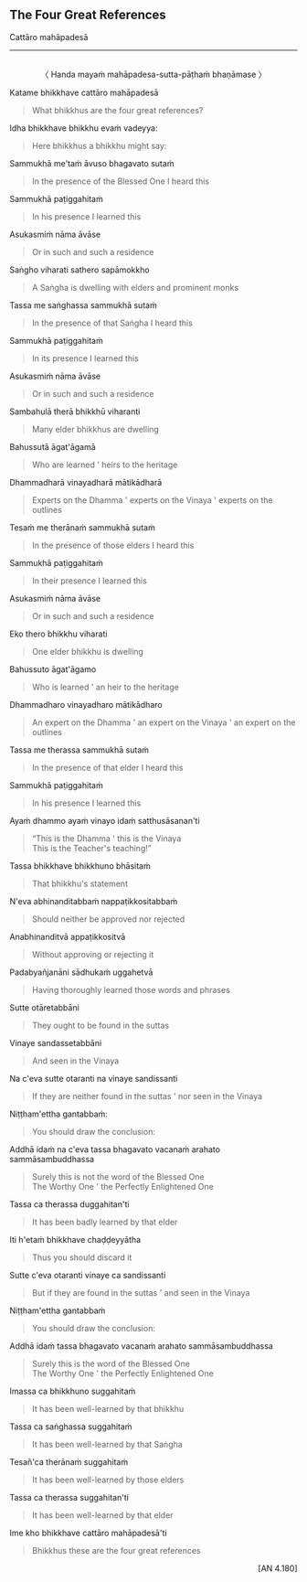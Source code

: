 ## The Four Great References<a id="four-great-references"></a>
Cattāro mahāpadesā

---
<br>

<center>
〈 Handa mayaṁ mahāpadesa-sutta-pāṭhaṁ bhaṇāmase 〉
</center>

Katame bhikkhave cattāro mahāpadesā

<div class="english">

> What bhikkhus are the four great references?

</div>

Idha bhikkhave bhikkhu evaṁ vadeyya:

<div class="english">

> Here bhikkhus a bhikkhu might say:

</div>

Sammukhā me'taṁ āvuso bhagavato sutaṁ

<div class="english">

> In the presence of the Blessed One I heard this

</div>

Sammukhā paṭiggahitaṁ

<div class="english">

> In his presence I learned this

</div>

Asukasmiṁ nāma āvāse

<div class="english">

> Or in such and such a residence

</div>

Saṅgho viharati sathero sapāmokkho

<div class="english">

> A Saṅgha is dwelling with elders and prominent monks

</div>

Tassa me saṅghassa sammukhā sutaṁ

<div class="english">

> In the presence of that Saṅgha I heard this

</div>

Sammukhā paṭiggahitaṁ

<div class="english">

> In its presence I learned this

</div>

Asukasmiṁ nāma āvāse

<div class="english">

> Or in such and such a residence

</div>

Sambahulā therā bhikkhū viharanti

<div class="english">

> Many elder bhikkhus are dwelling

</div>

Bahussutā āgat'āgamā

<div class="english">

> Who are learned <span class="breathmark">'</span> heirs to the heritage

</div>

Dhammadharā vinayadharā mātikādharā

<div class="english">

> Experts on the Dhamma <span class="breathmark">'</span> experts on the Vinaya <span class="breathmark">'</span> experts on the outlines

</div>

Tesaṁ me therānaṁ sammukhā sutaṁ

<div class="english">

> In the presence of those elders I heard this

</div>

Sammukhā paṭiggahitaṁ

<div class="english">

> In their presence I learned this

</div>

Asukasmiṁ nāma āvāse

<div class="english">

> Or in such and such a residence

</div>

Eko thero bhikkhu viharati

<div class="english">

> One elder bhikkhu is dwelling

</div>

Bahussuto āgat'āgamo

<div class="english">

> Who is learned <span class="breathmark">'</span> an heir to the heritage

</div>

Dhammadharo vinayadharo mātikādharo

<div class="english">

> An expert on the Dhamma <span class="breathmark">'</span> an expert on the Vinaya <span class="breathmark">'</span> an expert on the outlines

</div>

Tassa me therassa sammukhā sutaṁ

<div class="english">

> In the presence of that elder I heard this

</div>

Sammukhā paṭiggahitaṁ

<div class="english">

> In his presence I learned this

</div>

Ayaṁ dhammo ayaṁ vinayo idaṁ satthusāsanan'ti

<div class="english">

> “This is the Dhamma <span class="breathmark">'</span> this is the Vinaya\
> This is the Teacher's teaching!”

</div>

Tassa bhikkhave bhikkhuno bhāsitaṁ

<div class="english">

> That bhikkhu's statement

</div>

N'eva abhinanditabbaṁ nappaṭikkositabbaṁ

<div class="english">

> Should neither be approved nor rejected

</div>

Anabhinanditvā appaṭikkositvā

<div class="english">

> Without approving or rejecting it

</div>

Padabyañjanāni sādhukaṁ uggahetvā

<div class="english">

> Having thoroughly learned those words and phrases

</div>

Sutte otāretabbāni

<div class="english">

> They ought to be found in the suttas

</div>

Vinaye sandassetabbāni

<div class="english">

> And seen in the Vinaya

</div>

Na c'eva sutte otaranti na vinaye sandissanti

<div class="english">

> If they are neither found in the suttas <span class="breathmark">'</span> nor seen in the Vinaya

</div>

Niṭṭham'ettha gantabbaṁ:

<div class="english">

> You should draw the conclusion:

</div>

Addhā idaṁ na c'eva tassa bhagavato vacanaṁ arahato sammāsambuddhassa

<div class="english">

> Surely this is not the word of the Blessed One\
> The Worthy One <span class="breathmark">'</span> the Perfectly Enlightened One

</div>

Tassa ca therassa duggahitan'ti

<div class="english">

> It has been badly learned by that elder

</div>

Iti h'etaṁ bhikkhave chaḍḍeyyātha

<div class="english">

> Thus you should discard it

</div>

Sutte c'eva otaranti vinaye ca sandissanti

<div class="english">

> But if they are found in the suttas <span class="breathmark">'</span> and seen in the Vinaya

</div>

Niṭṭham'ettha gantabbaṁ

<div class="english">

> You should draw the conclusion:

</div>

Addhā idaṁ tassa bhagavato vacanaṁ arahato sammāsambuddhassa

<div class="english">

> Surely this is the word of the Blessed One\
> The Worthy One <span class="breathmark">'</span> the Perfectly Enlightened One

</div>

Imassa ca bhikkhuno suggahitaṁ

<div class="english">

> It has been well-learned by that bhikkhu

</div>

Tassa ca saṅghassa suggahitaṁ

<div class="english">

> It has been well-learned by that Saṅgha

</div>

Tesañ'ca therānaṁ suggahitaṁ

<div class="english">

> It has been well-learned by those elders

</div>

Tassa ca therassa suggahitan'ti

<div class="english">

> It has been well-learned by that elder

</div>

Ime kho bhikkhave cattāro mahāpadesā'ti

<div class="english">

> Bhikkhus these are the four great references

</div>

<p style="text-align:right;">[AN 4.180]</p>
